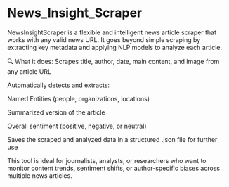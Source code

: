 # News_Insight_Scraper
NewsInsightScraper is a flexible and intelligent news article scraper that works with any valid news URL. It goes beyond simple scraping by extracting key metadata and applying NLP models to analyze each article.

🔍 What it does:
Scrapes title, author, date, main content, and image from any article URL

Automatically detects and extracts:

Named Entities (people, organizations, locations)

Summarized version of the article

Overall sentiment (positive, negative, or neutral)

Saves the scraped and analyzed data in a structured .json file for further use

This tool is ideal for journalists, analysts, or researchers who want to monitor content trends, sentiment shifts, or author-specific biases across multiple news articles.
